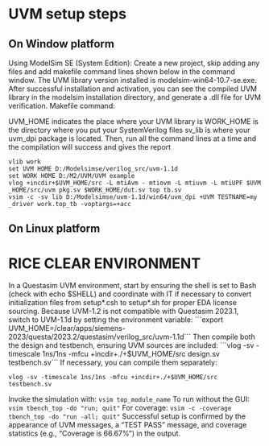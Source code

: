 # UVM setup steps
## On Window platform 
Using ModelSim SE (System Edition):
Create a new project, skip adding any files and add makefile command lines shown below in the command window. The UVM library version installed is modelsim-win64-10.7-se.exe. After successful installation and activation, you can see the compiled UVM library in the modelsim installation directory, and generate a .dll file for UVM verification.
Makefile command:


UVM_HOME indicates the place where your UVM library is
WORK_HOME is the directory where you put your SystemVerilog files
sv_lib is where your uvm_dpi package is located.
Then, run all the command lines at a time and the compilation will success and gives the report
```shell
vlib work
set UVM HOME D:/Modelsimse/verilog_src/uvm-1.1d
set WORK HOME D:/M2/UVM/UVM example
vlog +incdir+$UVM_HOME/src -L mtiAvm - mtiovm -L mtiuvm -L mtiUPF $UVM _HOME/src/uvm pkg.sv $WORK_HOME/dut.sv top tb.sv
vsim -c -sv lib D:/Modelsimse/uvm-1.1d/win64/uvm_dpi +UVM TESTNAME=my _driver work.top_tb -voptargs=+acc
```


## On Linux platform
# RICE CLEAR ENVIRONMENT
In a Questasim UVM environment, start by ensuring the shell is set to Bash (check with echo $SHELL) and coordinate with IT if necessary to convert initialization files from setup*.csh to setup*.sh for proper EDA license sourcing. Because UVM-1.2 is not compatible with Questasim 2023.1, switch to UVM-1.1d by setting the environment variable:
```export UVM_HOME=/clear/apps/siemens-2023/questa/2023.2/questasim/verilog_src/uvm-1.1d```
Then compile both the design and testbench, ensuring UVM sources are included:
```vlog -sv -timescale 1ns/1ns -mfcu +incdir+./+$UVM_HOME/src design.sv testbench.sv```
If necessary, you can compile them separately:
```vlog -sv -timescale 1ns/1ns -mfcu +incdir+./+$UVM_HOME/src design.sv
vlog -sv -timescale 1ns/1ns -mfcu +incdir+./+$UVM_HOME/src testbench.sv
```
Invoke the simulation with:
```vsim top_module_name```
To run without the GUI:
```vsim tbench_top -do "run; quit"```
For coverage:
```vsim -c -coverage tbench_top -do "run -all; quit"```
Successful setup is confirmed by the appearance of UVM messages, a “TEST PASS” message, and coverage statistics (e.g., “Coverage is 66.67%”) in the output.
